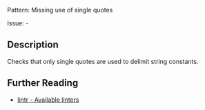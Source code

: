 Pattern: Missing use of single quotes

Issue: -

## Description

Checks that only single quotes are used to delimit string constants.

## Further Reading

* [lintr - Available linters](https://lintr.r-lib.org/reference/index.html)